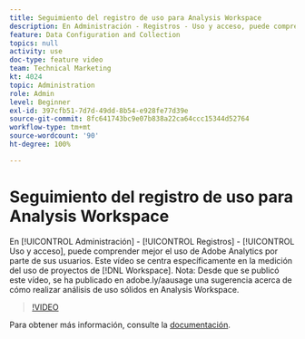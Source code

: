 ```yaml
---
title: Seguimiento del registro de uso para Analysis Workspace
description: En Administración - Registros - Uso y acceso, puede comprender mejor el uso de Adobe Analytics por parte de sus usuarios. Este vídeo se centra específicamente en la medición del uso de proyectos de Workspace.
feature: Data Configuration and Collection
topics: null
activity: use
doc-type: feature video
team: Technical Marketing
kt: 4024
topic: Administration
role: Admin
level: Beginner
exl-id: 397cfb51-7d7d-49dd-8b54-e928fe77d39e
source-git-commit: 8fc641743bc9e07b838a22ca64ccc15344d52764
workflow-type: tm+mt
source-wordcount: '90'
ht-degree: 100%

---
```


# Seguimiento del registro de uso para Analysis Workspace

En [!UICONTROL Administración] - [!UICONTROL Registros] - [!UICONTROL Uso y acceso], puede comprender mejor el uso de Adobe Analytics por parte de sus usuarios. Este vídeo se centra específicamente en la medición del uso de proyectos de [!DNL Workspace]. Nota: Desde que se publicó este vídeo, se ha publicado en adobe.ly/aausage una sugerencia acerca de cómo realizar análisis de uso sólidos en Analysis Workspace.

>[!VIDEO](https://video.tv.adobe.com/v/29768/?quality=12&learn=on)

Para obtener más información, consulte la [documentación](https://experienceleague.adobe.com/docs/analytics/admin/admin-tools/logs.html?lang=es).
